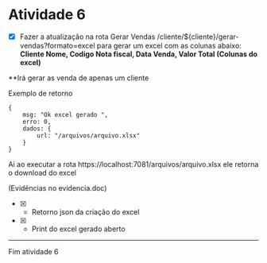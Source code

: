 # Atividade 6

- [x] Fazer a atualização na rota Gerar Vendas /cliente/${cliente}/gerar-vendas?formato=excel para gerar um excel com as colunas abaixo:
      **Cliente Nome, Codigo Nota fiscal, Data Venda, Valor Total (Colunas do excel)**

\*\*Irá gerar as venda de apenas um cliente

Exemplo de retorno

```
{
    msg: "Ok excel gerado ",
    erro: 0,
    dados: {
        url: "/arquivos/arquivo.xlsx"
    }
}
```

Ai ao executar a rota https://localhost:7081/arquivos/arquivo.xlsx ele retorna o download do excel

(Evidências no evidencia.doc)

- [x] - Retorno json da criação do excel
- [x] - Print do excel gerado aberto

---

Fim atividade 6
